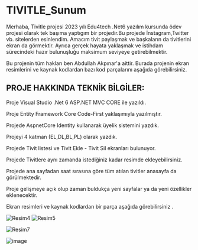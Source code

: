 # TIVITLE_Sunum

Merhaba, Tivitle projesi 2023 yılı Edu4tech .Net6 yazılım kursunda ödev projesi olarak  tek başıma yaptıgım bir projedir.Bu projede İnstagram,Twitter vb. sitelerden esinlendim. Amacım tivit paylaşmak ve başkaların da tivitlerini ekran da görmektir.
Ayrıca gerçek hayata yaklaşmak ve istihdam sürecindeki hazır bulunuşluğu maksimum seviyeye getirebilmektir.

Bu projenin tüm hakları ben Abdullah Akpınar'a aittir. Burada projenin ekran resimlerini ve kaynak kodlardan bazı kod parçalarını aşağıda görebilirsiniz.

## PROJE HAKKINDA TEKNİK BİLGİLER:

Proje Visual Studio .Net 6 ASP.NET MVC CORE ile yazıldı.

Proje Entity Framework Core Code-First yaklaşımıyla yazılmıştır.

Projede AspnetCore Identity kullanarak üyelik sistemini yazdık.

Projeyi 4 katman (EL,DL,BL,PL) olarak yazdık.

Projede Tivit listesi ve Tivit Ekle - Tivit Sil ekranları bulunuyor.

Projede Tivitlere aynı zamanda istediğiniz kadar resimde ekleyebilirsiniz.

Projede ana sayfadan saat sırasına göre tüm atılan tivitler anasayfa da görülmektedir.

Proje gelişmeye açık olup zaman buldukça yeni sayfalar ya da yeni özellikler eklenecektir.

Ekran resimleri ve kaynak kodlardan bir parça aşağıda görebilirsiniz .

![Resim4](https://github.com/Abdullahakp/TIVITLE_Sunum/assets/65625793/55ec0abd-721c-4ce2-8c1e-b43ccd4e0370)
![Resim5](https://github.com/Abdullahakp/TIVITLE_Sunum/assets/65625793/2dc852a6-4302-4dfe-8dc5-8b0fe2effc15)

![Resim7](https://github.com/Abdullahakp/TIVITLE_Sunum/assets/65625793/f51adb76-adff-469c-90d3-a9f5eb028876)

![image](https://github.com/Abdullahakp/TIVITLE_Sunum/assets/65625793/4afdceca-6f68-43f6-8d44-cc796b33974c)

